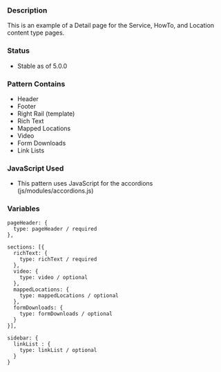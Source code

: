 ### Description
This is an example of a Detail page for the Service, HowTo, and Location content type pages.

### Status
* Stable as of 5.0.0

### Pattern Contains
* Header
* Footer
* Right Rail (template)
* Rich Text
* Mapped Locations
* Video
* Form Downloads
* Link Lists

### JavaScript Used
* This pattern uses JavaScript for the accordions (js/modules/accordions.js)

### Variables
~~~
pageHeader: {
  type: pageHeader / required
},

sections: [{
  richText: {
    type: richText / required
  },
  video: {
    type: video / optional
  },
  mappedLocations: {
    type: mappedLocations / optional
  },
  formDownloads: {
    type: formDownloads / optional
  }
}],

sidebar: {
  linkList : {
    type: linkList / optional
  }
}
~~~
